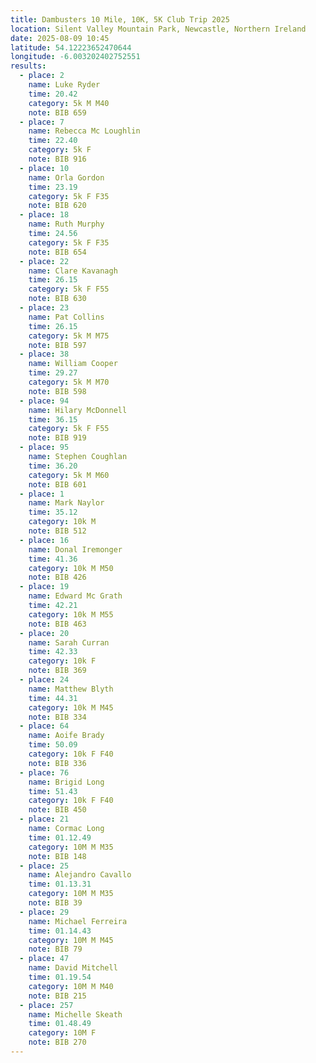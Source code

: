 ```yaml
---
title: Dambusters 10 Mile, 10K, 5K Club Trip 2025
location: Silent Valley Mountain Park, Newcastle, Northern Ireland
date: 2025-08-09 10:45
latitude: 54.12223652470644  
longitude: -6.003202402752551
results:
  - place: 2
    name: Luke Ryder
    time: 20.42
    category: 5k M M40
    note: BIB 659
  - place: 7
    name: Rebecca Mc Loughlin
    time: 22.40
    category: 5k F
    note: BIB 916
  - place: 10
    name: Orla Gordon
    time: 23.19
    category: 5k F F35
    note: BIB 620
  - place: 18
    name: Ruth Murphy
    time: 24.56
    category: 5k F F35
    note: BIB 654
  - place: 22
    name: Clare Kavanagh
    time: 26.15
    category: 5k F F55
    note: BIB 630
  - place: 23
    name: Pat Collins
    time: 26.15
    category: 5k M M75
    note: BIB 597
  - place: 38
    name: William Cooper
    time: 29.27
    category: 5k M M70
    note: BIB 598
  - place: 94
    name: Hilary McDonnell
    time: 36.15
    category: 5k F F55
    note: BIB 919
  - place: 95
    name: Stephen Coughlan
    time: 36.20
    category: 5k M M60
    note: BIB 601
  - place: 1
    name: Mark Naylor
    time: 35.12
    category: 10k M
    note: BIB 512
  - place: 16
    name: Donal Iremonger
    time: 41.36
    category: 10k M M50
    note: BIB 426
  - place: 19
    name: Edward Mc Grath
    time: 42.21
    category: 10k M M55
    note: BIB 463
  - place: 20
    name: Sarah Curran
    time: 42.33
    category: 10k F
    note: BIB 369
  - place: 24
    name: Matthew Blyth
    time: 44.31
    category: 10k M M45
    note: BIB 334
  - place: 64
    name: Aoife Brady
    time: 50.09
    category: 10k F F40
    note: BIB 336
  - place: 76
    name: Brigid Long
    time: 51.43
    category: 10k F F40
    note: BIB 450
  - place: 21
    name: Cormac Long
    time: 01.12.49
    category: 10M M M35
    note: BIB 148
  - place: 25
    name: Alejandro Cavallo
    time: 01.13.31
    category: 10M M M35
    note: BIB 39
  - place: 29
    name: Michael Ferreira
    time: 01.14.43
    category: 10M M M45
    note: BIB 79
  - place: 47
    name: David Mitchell
    time: 01.19.54
    category: 10M M M40
    note: BIB 215
  - place: 257
    name: Michelle Skeath
    time: 01.48.49
    category: 10M F
    note: BIB 270
---
```

